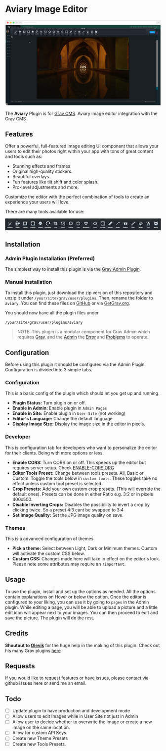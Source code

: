 # Aviary Image Editor

![Aviary](assets/readme_1.png)

The **Aviary** Plugin is for [Grav CMS](http://github.com/getgrav/grav). Aviary image editor integration with the Grav CMS

## Features

Offer a powerful, full-featured image editing UI component that allows your users to edit their photos right within your app with tons of great content and tools such as: 

- Stunning effects and frames. 
- Original high-quality stickers. 
- Beautiful overlays. 
- Fun features like tilt shift and color splash. 
- Pro-level adjustments and more. 

Customize the editor with the perfect combination of tools to create an experience your users will love.

There are many tools available for use:

![Tools](assets/readme_tools.png)
 
## Installation


### Admin Plugin Installation (Preferred)

The simplest way to install this plugin is via the [Grav Admin Plugin](https://github.com/getgrav/grav-plugin-admin).

### Manual Installation

To install this plugin, just download the zip version of this repository and unzip it under `/your/site/grav/user/plugins`. Then, rename the folder to `aviary`. You can find these files on [GitHub](https://github.com/ricardo118/grav-plugin-aviary) or via [GetGrav.org](http://getgrav.org/downloads/plugins).

You should now have all the plugin files under

    /your/site/grav/user/plugins/aviary
	
> NOTE: This plugin is a modular component for Grav Admin which requires [Grav](http://github.com/getgrav/grav), and the [Admin](https://github.com/getgrav/grav-admin-plugin)  the [Error](https://github.com/getgrav/grav-plugin-error) and [Problems](https://github.com/getgrav/grav-plugin-problems) to operate.

## Configuration

Before using this plugin it should be configured via the Admin Plugin. Configuration is divided into 3 simple tabs.

### Configuration
This is a basic config of the plugin which should let you get up and running.

 - **Plugin Status:** Turn plugin on or off.
 - **Enable in Admin:** Enable plugin in `Admin Pages`
 - **Enable in Site:** Enable plugin in `User Site` (not working)
 - **Editor's Language:** Change the default language
 - **Display Image Size:** Display the image size in the editor in pixels.

### Developer
This is configuration tab for developers who want to personalize the editor for their clients. Being with more options or less.

 - **Enable CORS:** Turn CORS on or off. This speeds up the editor but requires server setup. Check [ENABLE-CORS.ORG](http://enable-cors.org)
 - **Editor Tools Preset:** Change between tools presets. All, Basic or Custom. Toggle the tools below in `custom tools`. These toggles take no effect unless custom tool preset is selected.
 - **Crop Presets:** Add your own custom crop presets. (This will override the default ones). Presets can be done in either Ratio e.g. 3:2 or in pixels 400x500.
 - **Disable Inverting Crops:** Disables the possibility to invert a crop by clicking twice. So a preset 4:3 cant be swapped to 3:4
 - **Set Image Quality:** Set the JPG image quality on save.

### Themes
This is a advanced configuration of themes.

 - **Pick a theme:** Select between Light, Dark or Minimum themes. Custom will activate the custom CSS below.
 - **Custom CSS:** Changes made here will take in effect on the editor's look. Please note some attributes may require an `!important`.

## Usage

To use the plugin, install and set up the options as needed. All the options contain explanations on Hover or below the option. Once the editor is configured to your liking, you can use it by going to `pages` in the Admin plugin. While editing a page, you will be able to upload a picture and a little edit icon will appear next to your images. You can then proceed to edit and save the picture. The plugin will do the rest.

## Credits

**Shoutout to [Olevik](https://olevik.me/)** for the huge help in the making of this plugin. Check out his many Grav plugins [here](https://github.com/OleVik)

## Requests

If you would like to request features or have issues, please contact via github issues here or send me an email.

## Todo

- [ ] Update plugin to have production and development mode
- [ ] Allow users to edit Images while in User Site not just in Admin
- [ ] Allow user to decide whether to overwrite the image or create a new image on the same location.
- [ ] Allow for custom API Keys.
- [ ] Create new Theme Presets
- [ ] Create new Tools Presets.

